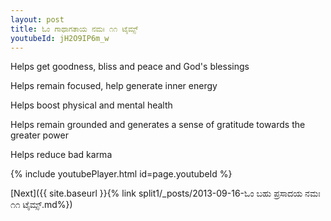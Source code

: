```yaml
---
layout: post
title: ಓಂ ಗಾಥಾಗತಾಯ ನಮಃ ೧೧ ಟೈಮ್ಸ್
youtubeId: jH2O9IP6m_w
---
```

 
 
Helps get goodness, bliss and peace and God's blessings
 
Helps remain focused, help generate inner energy 
 
Helps boost physical and mental health 
 
Helps remain grounded and generates a sense of gratitude towards the greater power 
 
Helps reduce bad karma
 
 
 
 


{% include youtubePlayer.html id=page.youtubeId %}
 
[Next]({{ site.baseurl }}{% link  split1/_posts/2013-09-16-ಓಂ ಬಹು ಪ್ರಸಾದಯ ನಮಃ ೧೧ ಟೈಮ್ಸ್.md%})
 
